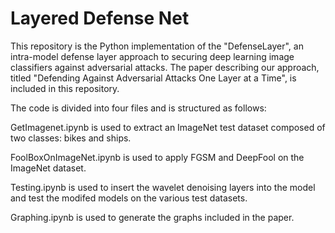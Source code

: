# Layered Defense Net

This repository is the Python implementation of the "DefenseLayer", an intra-model defense layer approach to securing deep learning image classifiers against adversarial attacks. The paper describing our approach, titled "Defending Against Adversarial Attacks One Layer at a Time", is included in this repository.

The code is divided into four files and is structured as follows:

GetImagenet.ipynb is used to extract an ImageNet test dataset composed of two classes: bikes and ships.

FoolBoxOnImageNet.ipynb is used to apply FGSM and DeepFool on the ImageNet dataset. 

Testing.ipynb is used to insert the wavelet denoising layers into the model and test the modifed models on the various test datasets.

Graphing.ipynb is used to generate the graphs included in the paper.

